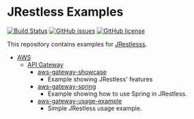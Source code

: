 # JRestless Examples

[![Build Status](https://travis-ci.org/bbilger/jrestless-examples.svg?branch=master)](https://travis-ci.org/bbilger/jrestless-examples)
[![GitHub issues](https://img.shields.io/github/issues/bbilger/jrestless-examples.svg)](https://github.com/bbilger/jrestless-examples/issues)
[![GitHub license](https://img.shields.io/badge/license-Apache%202-blue.svg)](https://raw.githubusercontent.com/bbilger/jrestless-examples/master/LICENSE)

This repository contains examples for [JRestlesss](https://github.com/bbilger/jrestless).

* [AWS](aws)
  * [API Gateway](aws/gateway)
    * [aws-gateway-showcase](aws/gateway/aws-gateway-showcase)
      * Example showing JRestless' features
    * [aws-gateway-spring](aws/gateway/aws-gateway-spring)
      * Example showing how to use Spring in JRestless.
    * [aws-gateway-usage-example](aws/gateway/aws-gateway-usage-example)
      * Simple JRestless usage example.
